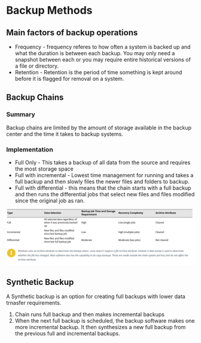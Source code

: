 # Backup Methods

## Main factors of backup operations

- Frequency - frequency referes to how often a system is backed up and what the duration is between each backup. You may only need a snapshot between each or you may require entire historical versions of a file or directory.
- Retention - Retention is the period of time something is kept around before it is flagged for removal on a system.

## Backup Chains

### Summary

Backup chains are limited by the amount of storage available in the backup center and the time it takes to backup systems.

### Implementation

- Full Only - This takes a backup of all data from the source and requires the most storage space
- Full with incremental - Lowest time management for running and takes a full backup and then slowly files the newer files and folders to backup.
- Full with differential - this means that the chain starts with a full backup and then runs the differential jobs that select new files and files modified since the original job as ran.

![Backup time and complexity table](image.png)

## Synthetic Backup

A Synthetic backup is an option for creating full backups with lower data trnasfer requirements. 

1. Chain runs full backup and then makes incremental backups
2. When the next full backup is scheduled, the backup software makes one more incremental backup. It then synthesizes a new full backup from the previous full and incremental backups.